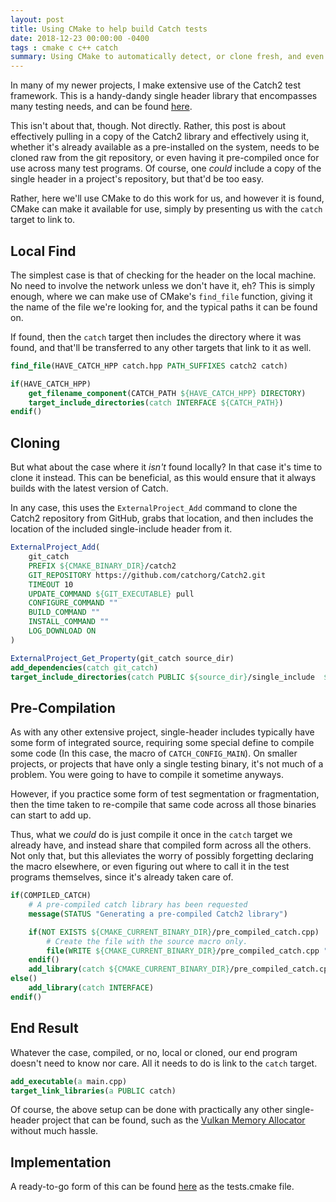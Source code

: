 ```yaml
---
layout: post
title: Using CMake to help build Catch tests
date: 2018-12-23 00:00:00 -0400
tags : cmake c c++ catch
summary: Using CMake to automatically detect, or clone fresh, and even pre-compile Catch for you.
---
```


In many of my newer projects, I make extensive use of the Catch2 test framework. This is a handy-dandy single header library that encompasses many testing needs, and can be found [here](https://github.com/catchorg/Catch2.git).

This isn't about that, though. Not directly. Rather, this post is about effectively pulling in a copy of the Catch2 library and effectively using it, whether it's already available as a pre-installed on the system, needs to be cloned raw from the git repository, or even having it pre-compiled once for use across many test programs. Of course, one *could* include a copy of the single header in a project's repository, but that'd be too easy.

Rather, here we'll use CMake to do this work for us, and however it is found, CMake can make it available for use, simply by presenting us with the `catch` target to link to.

## Local Find

The simplest case is that of checking for the header on the local machine. No need to involve the network unless we don't have it, eh? This is simply enough, where we can make use of CMake's `find_file` function, giving it the name of the file we're looking for, and the typical paths it can be found on.

If found, then the `catch` target then includes the directory where it was found, and that'll be transferred to any other targets that link to it as well.

```cmake
find_file(HAVE_CATCH_HPP catch.hpp PATH_SUFFIXES catch2 catch)

if(HAVE_CATCH_HPP)
    get_filename_component(CATCH_PATH ${HAVE_CATCH_HPP} DIRECTORY)
    target_include_directories(catch INTERFACE ${CATCH_PATH})
endif()
```

## Cloning

But what about the case where it *isn't* found locally? In that case it's time to clone it instead. This can be beneficial, as this would ensure that it always builds with the latest version of Catch.

In any case, this uses the `ExternalProject_Add` command to clone the Catch2 repository from GitHub, grabs that location, and then includes the location of the included single-include header from it.

```cmake
ExternalProject_Add(
    git_catch
    PREFIX ${CMAKE_BINARY_DIR}/catch2
    GIT_REPOSITORY https://github.com/catchorg/Catch2.git
    TIMEOUT 10
    UPDATE_COMMAND ${GIT_EXECUTABLE} pull
    CONFIGURE_COMMAND ""
    BUILD_COMMAND ""
    INSTALL_COMMAND ""
    LOG_DOWNLOAD ON
)

ExternalProject_Get_Property(git_catch source_dir)
add_dependencies(catch git_catch)
target_include_directories(catch PUBLIC ${source_dir}/single_include  ${source_dir}/single_include/catch2)
```

## Pre-Compilation

As with any other extensive project, single-header includes typically have some form of integrated source, requiring some special define to compile some code (In this case, the macro of `CATCH_CONFIG_MAIN`). On smaller projects, or projects that have only a single testing binary, it's not much of a problem. You were going to have to compile it sometime anyways.

However, if you practice some form of test segmentation or fragmentation, then the time taken to re-compile that same code across all those binaries can start to add up.

Thus, what we *could* do is just compile it once in the `catch` target we already have, and instead share that compiled form across all the others. Not only that, but this alleviates the worry of possibly forgetting declaring the macro elsewhere, or even figuring out where to call it in the test programs themselves, since it's already taken care of.

```cmake
if(COMPILED_CATCH)
    # A pre-compiled catch library has been requested
    message(STATUS "Generating a pre-compiled Catch2 library")

    if(NOT EXISTS ${CMAKE_CURRENT_BINARY_DIR}/pre_compiled_catch.cpp)
        # Create the file with the source macro only.
        file(WRITE ${CMAKE_CURRENT_BINARY_DIR}/pre_compiled_catch.cpp "#define CATCH_CONFIG_MAIN\n#include <catch.hpp>\n")
    endif()
    add_library(catch ${CMAKE_CURRENT_BINARY_DIR}/pre_compiled_catch.cpp)
else()
    add_library(catch INTERFACE)
endif()
```

## End Result

Whatever the case, compiled, or no, local or cloned, our end program doesn't need to know nor care. All it needs to do is link to the `catch` target.

```cmake
add_executable(a main.cpp)
target_link_libraries(a PUBLIC catch)
```

Of course, the above setup can be done with practically any other single-header project that can be found, such as the [Vulkan Memory Allocator](https://github.com/GPUOpen-LibrariesAndSDKs/VulkanMemoryAllocator) without much hassle.

## Implementation

A ready-to-go form of this can be found [here](https://github.com/StableCoder/cmake-scripts) as the tests.cmake file.